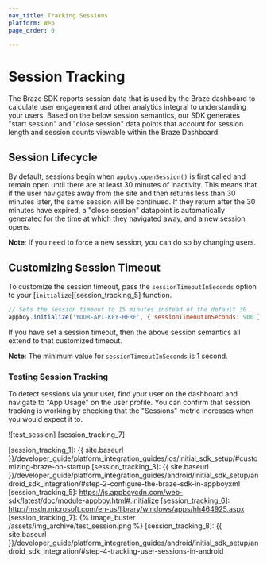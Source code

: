 ```yaml
---
nav_title: Tracking Sessions
platform: Web
page_order: 0

---
```

# Session Tracking

The Braze SDK reports session data that is used by the Braze dashboard to calculate user engagement and other analytics integral to understanding your users. Based on the below session semantics, our SDK generates "start session" and "close session" data points that account for session length and session counts viewable within the Braze Dashboard.

## Session Lifecycle

By default, sessions begin when `appboy.openSession()` is first called and remain open until there are at least 30 minutes of inactivity. This means that if the user navigates away from the site and then returns less than 30 minutes later, the same session will be continued. If they return after the 30 minutes have expired, a "close session" datapoint is automatically generated for the time at which they navigated away, and a new session opens.

**Note**: If you need to force a new session, you can do so by changing users.

## Customizing Session Timeout

To customize the session timeout, pass the `sessionTimeoutInSeconds` option to your [`initialize`][session_tracking_5] function.

```js
// Sets the session timeout to 15 minutes instead of the default 30
appboy.initialize('YOUR-API-KEY-HERE', { sessionTimeoutInSeconds: 900 });
``` 

If you have set a session timeout, then the above session semantics all extend to that customized timeout.

**Note**: The minimum value for `sessionTimeoutInSeconds` is 1 second.

### Testing Session Tracking

To detect sessions via your user, find your user on the dashboard and navigate to "App Usage" on the user profile. You can confirm that session tracking is working by checking that the "Sessions" metric increases when you would expect it to.

![test_session] [session_tracking_7]

[session_tracking_1]: {{ site.baseurl }}/developer_guide/platform_integration_guides/ios/initial_sdk_setup/#customizing-braze-on-startup
[session_tracking_3]: {{ site.baseurl }}/developer_guide/platform_integration_guides/android/initial_sdk_setup/android_sdk_integration/#step-2-configure-the-braze-sdk-in-appboyxml
[session_tracking_5]: https://js.appboycdn.com/web-sdk/latest/doc/module-appboy.html#.initialize
[session_tracking_6]: http://msdn.microsoft.com/en-us/library/windows/apps/hh464925.aspx
[session_tracking_7]: {% image_buster /assets/img_archive/test_session.png %}
[session_tracking_8]: {{ site.baseurl }}/developer_guide/platform_integration_guides/android/initial_sdk_setup/android_sdk_integration/#step-4-tracking-user-sessions-in-android

